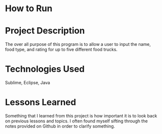 # How to Run

# Project Description
The over all purpose of this program is to allow a user to input the name, food type, and rating for up to five different food trucks.

# Technologies Used
Sublime, Eclipse, Java

# Lessons Learned
Something that I learned from this project is how important it is to look back on previous lessons and topics. I often found myself sifting through the notes provided on Github in order to clarify something.
